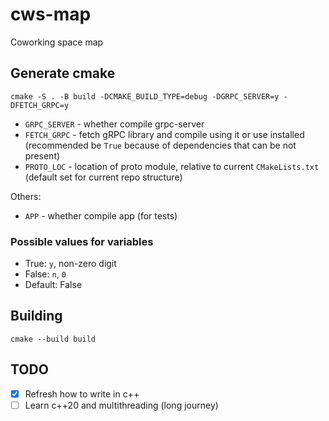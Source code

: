 # cws-map
Coworking space map

## Generate cmake

```
cmake -S . -B build -DCMAKE_BUILD_TYPE=debug -DGRPC_SERVER=y -DFETCH_GRPC=y
```

* `GRPC_SERVER` - whether compile grpc-server
* `FETCH_GRPC` - fetch gRPC library and compile using it or use installed (recommended be `True` because of dependencies that can be not present)
* `PROTO_LOC` - location of proto module, relative to current `CMakeLists.txt` (default set for current repo structure)

Others:

* `APP` - whether compile app (for tests)


### Possible values for variables

* True: `y`, non-zero digit
* False: `n`, `0`
* Default: False

## Building

```
cmake --build build
```

## TODO

* [x] Refresh how to write in c++
* [ ] Learn c++20 and multithreading (long journey)
